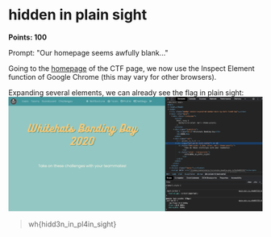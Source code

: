 # hidden in plain sight
**Points: 100**

Prompt: "Our homepage seems awfully blank..."

Going to the [homepage](http://www.whitehats.space/) of the CTF page, we now use the Inspect Element function of Google Chrome (this may vary for other browsers).

Expanding several elements, we can already see the flag in plain sight:
![Flag](flag.png)
> wh{hidd3n_in_pl4in_sight}
